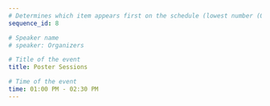```yaml
---
# Determines which item appears first on the schedule (lowest number (0) appears first)
sequence_id: 8

# Speaker name
# speaker: Organizers

# Title of the event
title: Poster Sessions

# Time of the event
time: 01:00 PM - 02:30 PM
---
```

